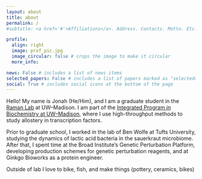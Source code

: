 ```yaml
---
layout: about
title: about
permalink: /
#subtitle: <a href='#'>Affiliations</a>. Address. Contacts. Motto. Etc.

profile:
  align: right
  image: prof_pic.jpg
  image_circular: false # crops the image to make it circular
  more_info: 

news: False # includes a list of news items
selected_papers: False # includes a list of papers marked as "selected={true}"
social: True # includes social icons at the bottom of the page
---
```

Hello! My name is Jonah (He/Him), and I am a graduate student in the [Raman Lab](https://www.ramanlaboratory.org/) at UW–Madison. I am part of the [Integrated Program in Biochemistry at UW–Madison](https://ipib.wisc.edu/), where I use high-throughput methods to study allostery in transcription factors.

Prior to graduate school, I worked in the lab of Ben Wolfe at Tufts University, studying the dynamics of lactic acid bacteria in the sauerkraut microbiome. After that, I spent time at the Broad Institute’s Genetic Perturbation Platform, developing production schemes for genetic perturbation reagents, and at Ginkgo Bioworks as a protein engineer.

Outside of lab I love to bike, fish, and make things (pottery, ceramics, bikes)

